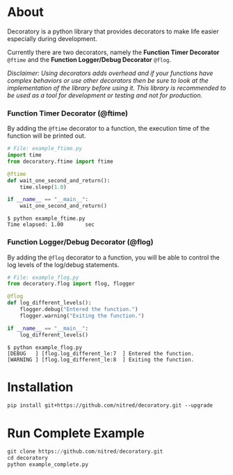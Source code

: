 # About
Decoratory is a python library that provides decorators to make life easier especially during development.

Currently there are two decorators, namely the **Function Timer Decorator** `@ftime` and the **Function Logger/Debug Decorator** `@flog`.

*Disclaimer: Using decorators adds overhead and if your functions have complex behaviors or use other decorators then be sure to look at the implementation of the library before using it. This library is recommended to be used as a tool for development or testing and not for production.*

### Function Timer Decorator (@ftime)
By adding the `@ftime` decorator to a function, the execution time of the function will be printed out.

```python
# File: example_ftime.py
import time
from decoratory.ftime import ftime

@ftime
def wait_one_second_and_return():
    time.sleep(1.0)

if __name__ == "__main__":
    wait_one_second_and_return()
```
```
$ python example_ftime.py
Time elapsed: 1.00       sec
```

### Function Logger/Debug Decorator (@flog)
By adding the `@flog` decorator to a function, you will be able to control the log levels of the log/debug statements.

```python
# File: example_flog.py
from decoratory.flog import flog, flogger

@flog
def log_different_levels():
    flogger.debug("Entered the function.")
    flogger.warning("Exiting the function.")

if __name__ == "__main__":
    log_different_levels()
```
```
$ python example_flog.py
[DEBUG   ] [flog.log_different_le:7  ] Entered the function.
[WARNING ] [flog.log_different_le:8  ] Exiting the function.
```

# Installation
`pip install git+https://github.com/nitred/decoratory.git --upgrade`

# Run Complete Example
```python
git clone https://github.com/nitred/decoratory.git
cd decoratory
python example_complete.py
```
